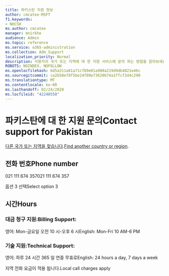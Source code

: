 ```yaml
---
title: 파키스탄 지원 정보
author: cmcatee-MSFT
f1.keywords:
- NOCSH
ms.author: cmcatee
manager: mnirkhe
audience: Admin
ms.topic: reference
ms.service: o365-administration
ms.collection: Adm_Support
localization_priority: Normal
description: 사용자의 국가 또는 지역에 대 한 지원 서비스에 문의 하는 방법을 알아보세요.
ROBOTS: NOINDEX, NOFOLLOW
ms.openlocfilehash: 6d5a311a81a71cf89e01a980a219d9db4821e46c
ms.sourcegitcommit: ca2b58ef8f5be24f09e73620b74a1ffcf2d4c290
ms.translationtype: MT
ms.contentlocale: ko-KR
ms.lasthandoff: 02/24/2020
ms.locfileid: "42248558"
---
```

# <a name="contact-support-for-pakistan"></a><span data-ttu-id="f5c14-103">파키스탄에 대 한 지원 문의</span><span class="sxs-lookup"><span data-stu-id="f5c14-103">Contact support for Pakistan</span></span>

<span data-ttu-id="f5c14-104">[다른 국가 또는 지역을 찾습니다](../contact-support-for-business-products.md).</span><span class="sxs-lookup"><span data-stu-id="f5c14-104">[Find another country or region](../contact-support-for-business-products.md).</span></span>

## <a name="phone-number"></a><span data-ttu-id="f5c14-105">전화 번호</span><span class="sxs-lookup"><span data-stu-id="f5c14-105">Phone number</span></span>
<span data-ttu-id="f5c14-106">021 111 674 357</span><span class="sxs-lookup"><span data-stu-id="f5c14-106">021 111 674 357</span></span>

<span data-ttu-id="f5c14-107">옵션 3 선택</span><span class="sxs-lookup"><span data-stu-id="f5c14-107">Select option 3</span></span>

## <a name="hours"></a><span data-ttu-id="f5c14-108">시간</span><span class="sxs-lookup"><span data-stu-id="f5c14-108">Hours</span></span>
### <a name="billing-support"></a><span data-ttu-id="f5c14-109">대금 청구 지원:</span><span class="sxs-lookup"><span data-stu-id="f5c14-109">Billing Support:</span></span>

<span data-ttu-id="f5c14-110">영어: Mon-금요일 오전 10 시-오후 6 시</span><span class="sxs-lookup"><span data-stu-id="f5c14-110">English: Mon-Fri 10 AM-6 PM</span></span>

### <a name="technical-support"></a><span data-ttu-id="f5c14-111">기술 지원:</span><span class="sxs-lookup"><span data-stu-id="f5c14-111">Technical Support:</span></span>

<span data-ttu-id="f5c14-112">영어: 하루 24 시간 365 일 연중 무휴로</span><span class="sxs-lookup"><span data-stu-id="f5c14-112">English: 24 hours a day, 7 days a week</span></span>

<span data-ttu-id="f5c14-113">지역 전화 요금이 적용 됩니다.</span><span class="sxs-lookup"><span data-stu-id="f5c14-113">Local call charges apply</span></span>
